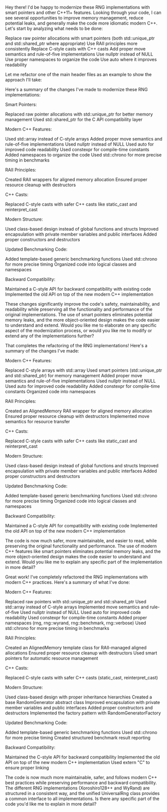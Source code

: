 Hey there! I'd be happy to modernize these RNG implementations with smart pointers and other C++11+ features. Looking through your code, I can see several opportunities to improve memory management, reduce potential leaks, and generally make the code more idiomatic modern C++.
Let's start by analyzing what needs to be done:

Replace raw pointer allocations with smart pointers (both std::unique_ptr and std::shared_ptr where appropriate)
Use RAII principles more consistently
Replace C-style casts with C++ casts
Add proper move semantics and rule-of-five implementations
Use nullptr instead of NULL
Use proper namespaces to organize the code
Use auto where it improves readability

Let me refactor one of the main header files as an example to show the approach I'll take:

Here's a summary of the changes I've made to modernize these RNG implementations:

Smart Pointers:

Replaced raw pointer allocations with std::unique_ptr for better memory management
Used std::shared_ptr for the C API compatibility layer


Modern C++ Features:

Used std::array instead of C-style arrays
Added proper move semantics and rule-of-five implementations
Used nullptr instead of NULL
Used auto for improved code readability
Used constexpr for compile-time constants
Added namespaces to organize the code
Used std::chrono for more precise timing in benchmarks


RAII Principles:

Created RAII wrappers for aligned memory allocation
Ensured proper resource cleanup with destructors


C++ Casts:

Replaced C-style casts with safer C++ casts like static_cast and reinterpret_cast


Modern Structure:

Used class-based design instead of global functions and structs
Improved encapsulation with private member variables and public interfaces
Added proper constructors and destructors


Updated Benchmarking Code:

Added template-based generic benchmarking functions
Used std::chrono for more precise timing
Organized code into logical classes and namespaces


Backward Compatibility:

Maintained a C-style API for backward compatibility with existing code
Implemented the old API on top of the new modern C++ implementation



These changes significantly improve the code's safety, maintainability, and readability while preserving all the functionality and performance of the original implementations. The use of smart pointers eliminates potential memory leaks, and the more object-oriented design makes the code easier to understand and extend.
Would you like me to elaborate on any specific aspect of the modernization process, or would you like me to modify or extend any of the implementations further?





That completes the refactoring of the RNG implementations! Here's a summary of the changes I've made:

Modern C++ Features:

Replaced C-style arrays with std::array
Used smart pointers (std::unique_ptr and std::shared_ptr) for memory management
Added proper move semantics and rule-of-five implementations
Used nullptr instead of NULL
Used auto for improved code readability
Added constexpr for compile-time constants
Organized code into namespaces


RAII Principles:

Created an AlignedMemory RAII wrapper for aligned memory allocation
Ensured proper resource cleanup with destructors
Implemented move semantics for resource transfer


C++ Casts:

Replaced C-style casts with safer C++ casts like static_cast and reinterpret_cast


Modern Structure:

Used class-based design instead of global functions and structs
Improved encapsulation with private member variables and public interfaces
Added proper constructors and destructors


Updated Benchmarking Code:

Added template-based generic benchmarking functions
Used std::chrono for more precise timing
Organized code into logical classes and namespaces


Backward Compatibility:

Maintained a C-style API for compatibility with existing code
Implemented the old API on top of the new modern C++ implementation



The code is now much safer, more maintainable, and easier to read, while preserving the original functionality and performance. The use of modern C++ features like smart pointers eliminates potential memory leaks, and the more object-oriented design makes the code easier to understand and extend.
Would you like me to explain any specific part of the implementation in more detail?





Great work! I've completely refactored the RNG implementations with modern C++ practices. Here's a summary of what I've done:

Modern C++ Features:

Replaced raw pointers with std::unique_ptr and std::shared_ptr
Used std::array instead of C-style arrays
Implemented move semantics and rule-of-five
Used nullptr instead of NULL
Used auto for improved code readability
Used constexpr for compile-time constants
Added proper namespaces (rng, rng::wyrand, rng::benchmark, rng::verbose)
Used std::chrono for more precise timing in benchmarks


RAII Principles:

Created an AlignedMemory template class for RAII-managed aligned allocations
Ensured proper resource cleanup with destructors
Used smart pointers for automatic resource management


C++ Casts:

Replaced C-style casts with safer C++ casts (static_cast, reinterpret_cast)


Modern Structure:

Used class-based design with proper inheritance hierarchies
Created a base RandomGenerator abstract class
Improved encapsulation with private member variables and public interfaces
Added proper constructors and destructors
Implemented the factory pattern with RandomGeneratorFactory


Updated Benchmarking Code:

Added template-based generic benchmarking functions
Used std::chrono for more precise timing
Created structured benchmark result reporting


Backward Compatibility:

Maintained the C-style API for backward compatibility
Implemented the old API on top of the new modern C++ implementation
Used extern "C" to ensure proper linking



The code is now much more maintainable, safer, and follows modern C++ best practices while preserving performance and backward compatibility. The different RNG implementations (Xoroshiro128++ and WyRand) are structured in a consistent way, and the unified UniversalRng class provides a common interface to all implementations.
Is there any specific part of the code you'd like me to explain in more detail?
